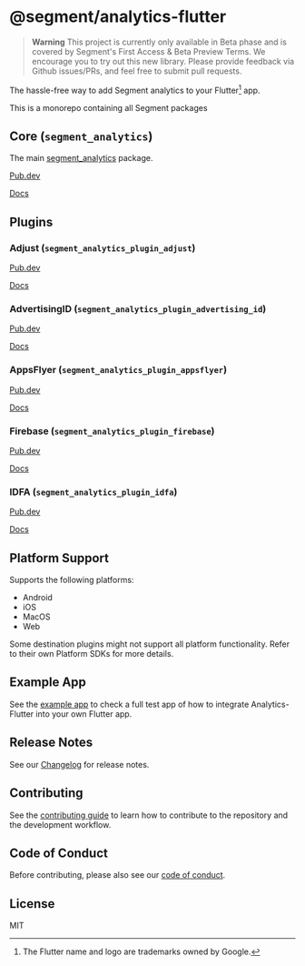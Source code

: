 # @segment/analytics-flutter

> **Warning**
> This project is currently only available in Beta phase and is covered by Segment's First Access & Beta Preview Terms. We encourage you to try out this new library. Please provide feedback via Github issues/PRs, and feel free to submit pull requests.

The hassle-free way to add Segment analytics to your Flutter[^1] app.

This is a monorepo containing all Segment packages

## Core (`segment_analytics`)

The main [segment_analytics](http://pub.dev/packages/segment_analytics) package.

[Pub.dev](http://pub.dev/packages/segment_analytics)

[Docs](packages/core#readme)

## Plugins

### Adjust (`segment_analytics_plugin_adjust`)

[Pub.dev](http://pub.dev/packages/segment_analytics_plugin_adjust)

[Docs](packages/plugins/plugin_adjust#readme)

### AdvertisingID (`segment_analytics_plugin_advertising_id`)

[Pub.dev](http://pub.dev/packages/segment_analytics_plugin_advertising_id)

[Docs](packages/plugins/plugin_advertising_id#readme)

### AppsFlyer (`segment_analytics_plugin_appsflyer`)

[Pub.dev](http://pub.dev/packages/segment_analytics_plugin_appsflyer)

[Docs](packages/plugins/plugin_appsflyer#readme)

### Firebase (`segment_analytics_plugin_firebase`)

[Pub.dev](http://pub.dev/packages/segment_analytics_plugin_firebase)

[Docs](packages/plugins/plugin_firebase#readme)

### IDFA (`segment_analytics_plugin_idfa`)

[Pub.dev](http://pub.dev/packages/segment_analytics_plugin_idfa)

[Docs](packages/plugins/plugin_idfa#readme)

## Platform Support

Supports the following platforms:

- Android
- iOS
- MacOS
- Web

Some destination plugins might not support all platform functionality. Refer to their own Platform SDKs for more details.

## Example App

See the [example app](./example/README.md) to check a full test app of how to integrate Analytics-Flutter into your own Flutter app.

## Release Notes

See our [Changelog](./CHANGELOG.md) for release notes.

## Contributing

See the [contributing guide](CONTRIBUTING.md) to learn how to contribute to the repository and the development workflow.

## Code of Conduct

Before contributing, please also see our [code of conduct](CODE_OF_CONDUCT.md).

## License

MIT

[^1]: The Flutter name and logo are trademarks owned by Google.

[circleci-image]: TODO
[circleci-url]: https://app.circleci.com/pipelines/github/segmentio/analytics-flutter
